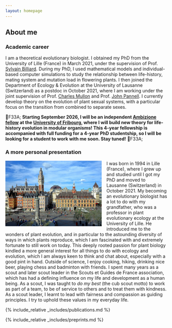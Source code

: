 ```yaml
---
layout: homepage
---
```


## About me

### Academic career

I am a theoretical evolutionary biologist. I obtained my PhD from the University of Lille (France) in March 2021, under the supervision of Prof. <a href="https://eep.univ-lille.fr/sylvain-billiard/"  target="_blank">Sylvain Billiard</a>. During my PhD, I used mathematical models and individual-based computer simulations to study the relationship between life-history, mating system and mutation load in flowering plants. I then joined the Department of Ecology & Evolution at the University of Lausanne (Switzerland) as a postdoc in October 2021, where I am working under the joint supervision of Prof. <a href="https://www.unil.ch/dee/en/home/menuguid/people/group-leaders/prof-charles-mullon.html"  target="_blank">Charles Mullon</a> and Prof. <a href="https://www.unil.ch/dee/en/home/menuguid/people/group-leaders/prof-john-pannell.html"  target="_blank">John Pannell</a>. I currently develop theory on the evolution of plant sexual systems, with a particular focus on the transition from combined to separate sexes.

<p>&#1F33A; <b>Starting September 2026, I will be an independent <a href="https://www.snf.ch/en/N18L3oGWomTSSGkF/funding/careers/ambizione" target="_blank">Ambizione fellow</a> at the <a href="https://www.unifr.ch/bio/en/research/eco-evol/" target="_blank">University of Fribourg</a>, where I will build new theory for life-history evolution in modular organisms! This 4-year fellowship is accompanied with full funding for a 4-year PhD studentship, so I will be looking for a student to work with me soon. Stay tuned!</b> &#1F33A;</p>

### A more personal presentation

<a href="https://en.wikipedia.org/wiki/Lille" target="_blank"><img SRC="./assets/img/lille.JPG" ALIGN="left" width=300px style = "margin-right: 15px;" class="wdn-strect rounded-corners"></a> I was born in 1994 in Lille (France), where I grew up and studied until I got my PhD and moved to Lausanne (Switzerland) in October 2021. My becoming an evolutionary biologist has a lot to do with my grandfather, who was a professor in plant evolutionary ecology at the University of Lille. He introduced me to the wonders of plant evolution, and in particular to the astounding diversity of ways in which plants reproduce, which I am fascinated with and extremely fortunate to still work on today. This deeply rooted passion for plant biology kindled a more general interest for all things to do with ecology and evolution, which I am always keen to think and chat about, especially with a good pint in hand. Outside of science, I enjoy cooking, hiking, drinking nice beer, playing chess and badminton with friends. I spent many years as a scout and later scout leader in the Scouts et Guides de France association, which has had a defining influence on my life and development as a human being. As a scout, I was taught to <em>do my best</em> (the cub scout motto) to work as part of a team, to be of service to others and to treat them with kindness. As a scout leader, I learnt to lead with fairness and compassion as guiding principles. I try to uphold these values in my everyday life. 

{% include_relative _includes/publications.md %}

{% include_relative _includes/preprints.md %}
